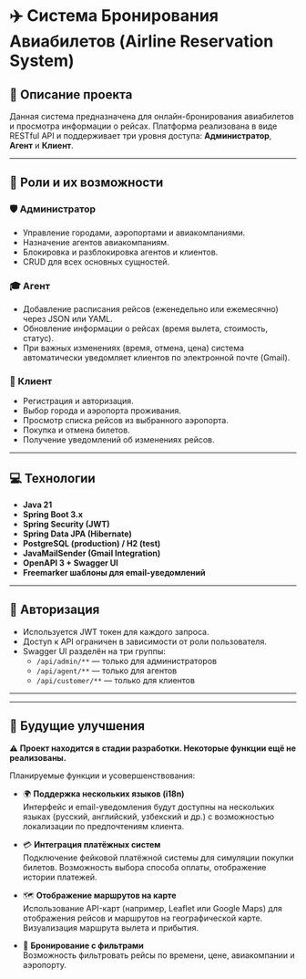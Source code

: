 # ✈️ Система Бронирования Авиабилетов (Airline Reservation System)

## 📌 Описание проекта

Данная система предназначена для онлайн-бронирования авиабилетов и просмотра информации о рейсах. Платформа реализована в виде RESTful API и поддерживает три уровня доступа: **Администратор**, **Агент** и **Клиент**.

---

## 👥 Роли и их возможности

### 🛡 Администратор
- Управление городами, аэропортами и авиакомпаниями.
- Назначение агентов авиакомпаниям.
- Блокировка и разблокировка агентов и клиентов.
- CRUD для всех основных сущностей.

### 🎓 Агент
- Добавление расписания рейсов (еженедельно или ежемесячно) через JSON или YAML.
- Обновление информации о рейсах (время вылета, стоимость, статус).
- При важных изменениях (время, отмена, цена) система автоматически уведомляет клиентов по электронной почте (Gmail).

### 👤 Клиент
- Регистрация и авторизация.
- Выбор города и аэропорта проживания.
- Просмотр списка рейсов из выбранного аэропорта.
- Покупка и отмена билетов.
- Получение уведомлений об изменениях рейсов.

---

## 💻 Технологии

- **Java 21**
- **Spring Boot 3.x**
- **Spring Security (JWT)**
- **Spring Data JPA (Hibernate)**
- **PostgreSQL (production) / H2 (test)**
- **JavaMailSender (Gmail Integration)**
- **OpenAPI 3 + Swagger UI**
- **Freemarker шаблоны для email-уведомлений**

---

## 🔐 Авторизация

- Используется JWT токен для каждого запроса.
- Доступ к API ограничен в зависимости от роли пользователя.
- Swagger UI разделён на три группы:
    - `/api/admin/**` — только для администраторов
    - `/api/agent/**` — только для агентов
    - `/api/customer/**` — только для клиентов

---

---

## 🧠 Будущие улучшения

⚠️ **Проект находится в стадии разработки. Некоторые функции ещё не реализованы.**

Планируемые функции и усовершенствования:

- 🌍 **Поддержка нескольких языков (i18n)**  
  Интерфейс и email-уведомления будут доступны на нескольких языках (русский, английский, узбекский и др.) с возможностью локализации по предпочтениям клиента.

- 💳 **Интеграция платёжных систем**  
  Подключение фейковой платёжной системы для симуляции покупки билетов. Возможность выбора способа оплаты, отображение истории платежей.

- 🗺 **Отображение маршрутов на карте**  
  Использование API-карт (например, Leaflet или Google Maps) для отображения рейсов и маршрутов на географической карте. Визуализация маршрута вылета и прибытия.

- 📆 **Бронирование с фильтрами**  
  Возможность фильтровать рейсы по времени, цене, авиакомпании и аэропорту.
